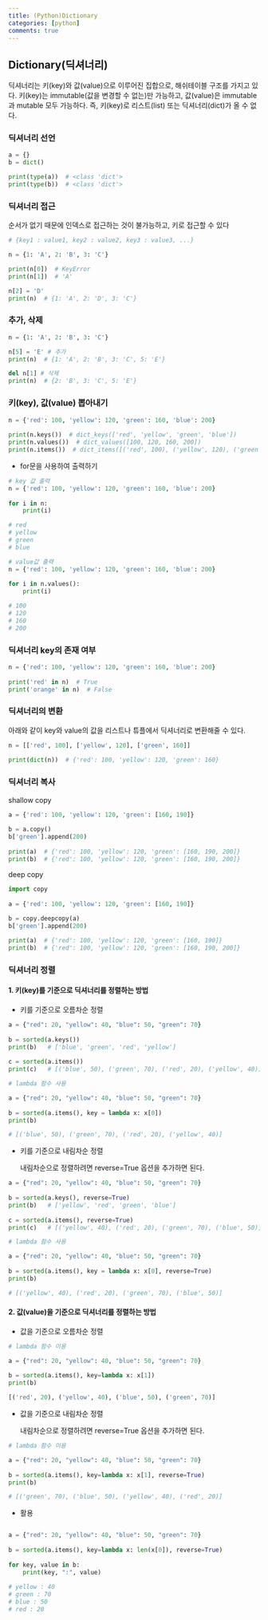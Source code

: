 ```yaml
---
title: (Python)Dictionary 
categories: [python]
comments: true
---
```


## Dictionary(딕셔너리)
딕셔너리는 키(key)와 값(value)으로 이루어진 집합으로, 해쉬테이블 구조를 가지고 있다.
키(key)는 immutable(값을 변경할 수 없는)만 가능하고, 값(value)은 immutable과 mutable 모두 가능하다. 즉, 키(key)로 리스트(list) 또는 딕셔너리(dict)가 올 수 없다.

### 딕셔너리 선언
```python
a = {}
b = dict()

print(type(a))  # <class 'dict'>
print(type(b))  # <class 'dict'>
```

### 딕셔너리 접근
순서가 없기 때문에 인덱스로 접근하는 것이 불가능하고, 키로 접근할 수 있다
```python
# {key1 : value1, key2 : value2, key3 : value3, ...}

n = {1: 'A', 2: 'B', 3: 'C'}

print(n[0])  # KeyError
print(n[1])  # 'A'

n[2] = 'D'
print(n)  # {1: 'A', 2: 'D', 3: 'C'}
```

### 추가, 삭제
```python
n = {1: 'A', 2: 'B', 3: 'C'}

n[5] = 'E' # 추가
print(n)  # {1: 'A', 2: 'B', 3: 'C', 5: 'E'}

del n[1] # 삭제
print(n)  # {2: 'B', 3: 'C', 5: 'E'}
```

### 키(key), 값(value) 뽑아내기
```python
n = {'red': 100, 'yellow': 120, 'green': 160, 'blue': 200}
  
print(n.keys())  # dict_keys(['red', 'yellow', 'green', 'blue'])
print(n.values())  # dict_values([100, 120, 160, 200])
print(n.items())  # dict_items([('red', 100), ('yellow', 120), ('green', 160), ('blue', 200)])
```  

- for문을 사용하여 출력하기  

```python
# key 값 출력
n = {'red': 100, 'yellow': 120, 'green': 160, 'blue': 200}  
  
for i in n:  
    print(i)

# red
# yellow
# green
# blue
```

```python
# value값 출력
n = {'red': 100, 'yellow': 120, 'green': 160, 'blue': 200}  
  
for i in n.values():  
    print(i)

# 100
# 120
# 160
# 200
```

### 딕셔너리 key의 존재 여부
```python
n = {'red': 100, 'yellow': 120, 'green': 160, 'blue': 200}  
  
print('red' in n)  # True
print('orange' in n)  # False
```

### 딕셔너리의 변환
아래와 같이 key와 value의 값을 리스트나 튜플에서 딕셔너리로 변환해줄 수 있다.
```python
n = [['red', 100], ['yellow', 120], ['green', 160]]  
  
print(dict(n))  # {'red': 100, 'yellow': 120, 'green': 160}
```

### 딕셔너리 복사
shallow copy
```python
a = {'red': 100, 'yellow': 120, 'green': [160, 190]}  
  
b = a.copy()  
b['green'].append(200)  
  
print(a)  # {'red': 100, 'yellow': 120, 'green': [160, 190, 200]}
print(b)  # {'red': 100, 'yellow': 120, 'green': [160, 190, 200]}
```

deep copy
```python
import copy  
  
a = {'red': 100, 'yellow': 120, 'green': [160, 190]}  
  
b = copy.deepcopy(a)  
b['green'].append(200)  

print(a)  # {'red': 100, 'yellow': 120, 'green': [160, 190]}
print(b)  # {'red': 100, 'yellow': 120, 'green': [160, 190, 200]}
```

### 딕셔너리 정렬

#### 1. 키(key)를 기준으로 딕셔너리를 정렬하는 방법

- 키를 기준으로 오름차순 정렬  

```python
a = {"red": 20, "yellow": 40, "blue": 50, "green": 70}  
  
b = sorted(a.keys())  
print(b)   # ['blue', 'green', 'red', 'yellow']
  
c = sorted(a.items())  
print(c)   # [('blue', 50), ('green', 70), ('red', 20), ('yellow', 40)]
```

```python
# lambda 함수 사용

a = {"red": 20, "yellow": 40, "blue": 50, "green": 70}  
  
b = sorted(a.items(), key = lambda x: x[0])  
print(b) 

# [('blue', 50), ('green', 70), ('red', 20), ('yellow', 40)]
```

- 키를 기준으로 내림차순 정렬

  내림차순으로 정렬하려면 reverse=True 옵션을 추가하면 된다.

```python
a = {"red": 20, "yellow": 40, "blue": 50, "green": 70}  
  
b = sorted(a.keys(), reverse=True)  
print(b)   # ['yellow', 'red', 'green', 'blue']  
  
c = sorted(a.items(), reverse=True)  
print(c)   # [('yellow', 40), ('red', 20), ('green', 70), ('blue', 50)]  
```

```python
# lambda 함수 사용

a = {"red": 20, "yellow": 40, "blue": 50, "green": 70}  
  
b = sorted(a.items(), key = lambda x: x[0], reverse=True)  
print(b)

# [('yellow', 40), ('red', 20), ('green', 70), ('blue', 50)]
```

#### 2. 값(value)을 기준으로 딕셔너리를 정렬하는 방법

- 값을 기준으로 오름차순 정렬 

```python
# lambda 함수 이용

a = {"red": 20, "yellow": 40, "blue": 50, "green": 70}  
  
b = sorted(a.items(), key=lambda x: x[1])  
print(b)

[('red', 20), ('yellow', 40), ('blue', 50), ('green', 70)]
``` 

- 값을 기준으로 내림차순 정렬

  내림차순으로 정렬하려면 reverse=True 옵션을 추가하면 된다.

```python
# lambda 함수 이용

a = {"red": 20, "yellow": 40, "blue": 50, "green": 70}  
  
b = sorted(a.items(), key=lambda x: x[1], reverse=True)  
print(b)

# [('green', 70), ('blue', 50), ('yellow', 40), ('red', 20)]
```



+ 활용

```python

a = {"red": 20, "yellow": 40, "blue": 50, "green": 70}  
  
b = sorted(a.items(), key=lambda x: len(x[0]), reverse=True)  
  
for key, value in b:  
    print(key, ":", value)
    
# yellow : 40
# green : 70
# blue : 50
# red : 20
```
